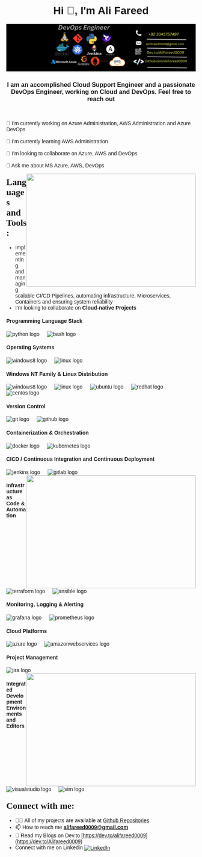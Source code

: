 <!-- Header Section -->
<h1 align="center"><font face="Arial">Hi 👋, I'm Ali Fareed</h1>

<div align="center">
  <img src="https://github.com/AliFareed0009/AliFareed0009/blob/main/banner.jpeg" alt="AliFareed0009 Banner">
</div>

<h3 align="center"><font face="Arial">I am an accomplished Cloud Support Engineer and a passionate DevOps Engineer, working on Cloud and DevOps. Feel free to reach out</font></h3>
<br>
<p align="left">🔭 I’m currently working on Azure Administration, AWS Administration and Azure DevOps<br><br>🌱 I’m currently learning AWS Administration<br><br>👯 I’m looking to collaborate on Azure, AWS and DevOps<br><br>💬 Ask me about MS Azure, AWS, DevOps</p>

<!-- GIF -->
<img align="right" height="300" width="450" src="https://cdn.hashnode.com/res/hashnode/image/upload/v1679457321415/e404c522-8c6c-429a-b226-f8c98b9c3948.gif"/>

<!-- Languages and Tools Section -->
<h3 align="left"><font size="+2" face="Verdana">Languages and Tools:</font></h3>

- Implementing, and managing scalable CI/CD Pipelines, automating infrastructure, Microservices, Containers and ensuring system reliability
- I’m looking to collaborate on **Cloud-native Projects**


#### Programming Language Stack
<div align="left">
  <img src="https://img.shields.io/badge/Python-3776AB?logo=python&logoColor=white&style=for-the-badge" height="40" alt="python logo"  />
  <img width="12" />
  <img src="https://img.shields.io/badge/GNU Bash-4EAA25?logo=gnubash&logoColor=white&style=for-the-badge" height="40" alt="bash logo"  />
</div>

#### Operating Systems
<div align="left">
    <img src="https://img.shields.io/badge/Windows-0078D6?logo=windows&logoColor=white&style=for-the-badge" height="40" alt="windows8 logo"  />
  <img width="12" />
  <img src="https://img.shields.io/badge/Linux-FCC624?logo=linux&logoColor=black&style=for-the-badge" height="40" alt="linux logo"  />
  <img width="12" />
</div>

#### Windows NT Family & Linux Distribution
<div align="left">
  <img src="https://img.shields.io/badge/Windows-0078D6?logo=windows&logoColor=white&style=for-the-badge" height="40" alt="windows8 logo"  />
  <img width="12" />
  <img src="https://img.shields.io/badge/Linux-FCC624?logo=linux&logoColor=black&style=for-the-badge" height="40" alt="linux logo"  />
  <img width="12" />
  <img src="https://img.shields.io/badge/Ubuntu-E95420?logo=ubuntu&logoColor=white&style=for-the-badge" height="40" alt="ubuntu logo"  />
  <img width="12" />
  <img src="https://img.shields.io/badge/Red Hat-EE0000?logo=redhat&logoColor=white&style=for-the-badge" height="40" alt="redhat logo"  />
  <img width="12" />
  <img src="https://img.shields.io/badge/CentOS-262577?logo=centos&logoColor=white&style=for-the-badge" height="40" alt="centos logo"  />
</div>

#### Version Control
<div align="left">
  <img src="https://img.shields.io/badge/Git-F05032?logo=git&logoColor=white&style=for-the-badge" height="40" alt="git logo"  />
  <img width="12" />
  <img src="https://img.shields.io/badge/GitHub-181717?logo=github&logoColor=white&style=for-the-badge" height="40" alt="github logo"  />
</div>


#### Containerization & Orchestration
<div align="left">
  <img src="https://img.shields.io/badge/Docker-2496ED?logo=docker&logoColor=white&style=for-the-badge" height="40" alt="docker logo"  />
  <img width="12" />
  <img src="https://img.shields.io/badge/Kubernetes-326CE5?logo=kubernetes&logoColor=white&style=for-the-badge" height="40" alt="kubernetes logo"  />
</div>

#### CICD / Continuous Integration and Continuous Deployment
<div align="left">
  <img src="https://img.shields.io/badge/Jenkins-D24939?logo=jenkins&logoColor=white&style=for-the-badge" height="40" alt="jenkins logo"  />
  <img width="12" />
  <img src="https://img.shields.io/badge/GitLab-FC6D26?logo=gitlab&logoColor=black&style=for-the-badge" height="40" alt="gitlab logo"  />
  <img width="12" />
</div>

<!-- GIF -->
<img align="right" height="300" width="450" src="https://miro.medium.com/v2/resize:fit:1358/1*reRpiezl3EnhtteqjoGSLw.gif"/>

#### Infrastructure as Code & Automation
<div align="left">
  <img src="https://img.shields.io/badge/Terraform-7B42BC?logo=terraform&logoColor=white&style=for-the-badge" height="40" alt="terraform logo"  />
  <img width="12" />
  <img src="https://img.shields.io/badge/Ansible-EE0000?logo=ansible&logoColor=white&style=for-the-badge" height="40" alt="ansible logo"  />
</div>

#### Monitoring, Logging & Alerting
<div align="left">
  <img src="https://img.shields.io/badge/Grafana-F46800?logo=grafana&logoColor=black&style=for-the-badge" height="40" alt="grafana logo"  />
  <img width="12" />
  <img src="https://img.shields.io/badge/Prometheus-E6522C?logo=prometheus&logoColor=white&style=for-the-badge" height="40" alt="prometheus logo"  />
</div>

#### Cloud Platforms
<div align="left">
  <img src="https://img.shields.io/badge/Microsoft Azure-0078D4?logo=microsoftazure&logoColor=white&style=for-the-badge" height="40" alt="azure logo"  />
  <img width="12" />
  <img src="https://img.shields.io/badge/Amazon AWS-232F3E?logo=amazonwebservices&logoColor=FF9900&style=for-the-badge" height="40" alt="amazonwebservices logo"  />
  <img width="12" />
</div>

#### Project Management
<div align="left">
  <img src="https://img.shields.io/badge/Jira-0052CC?logo=jira&logoColor=white&style=for-the-badge" height="40" alt="jira logo"  />
  <img width="12" />
</div>

<!-- GIF -->
<img align="right" height="300" width="450" src="https://stemettes.org/zine/wp-content/uploads/sites/3/2021/08/6oFTUDQ-1.gif"/>

#### Integrated Development Environments and Editors
<div align="left">
  <img src="https://img.shields.io/badge/Visual Studio-5C2D91?logo=visualstudio&logoColor=white&style=for-the-badge" height="40" alt="visualstudio logo"  />
  <img width="12" />
  <img src="https://img.shields.io/badge/Vim-019733?logo=vim&logoColor=white&style=for-the-badge" height="40" alt="vim logo"  />
</div>

<!-- Contact Section -->

<h3 align="left"><font size="+2" face="Verdana">Connect with me:</font></h3>
<p align="left"></p>

- 👨‍💻 All of my projects are available at [Github Repositories](https://github.com/AliFareed0009?tab=repositories)  
- 📫 How to reach me **alifareed0009@gmail.com**
- 💬 Read my Blogs on Dev.to [https://dev.to/alifareed0009](https://dev.to/Alifareed0009)  
- Connect with me on Linkedin
  <a href="https://www.linkedin.com/in/alifareed0009" target="blank"><img align="center" src="https://raw.githubusercontent.com/rahuldkjain/github-profile-readme-generator/master/src/images/icons/Social/linked-in-alt.svg" title="Click Here to visit my LinkedIn Account" alt="LinkedIn" height="30" width="40" /></a>


  





